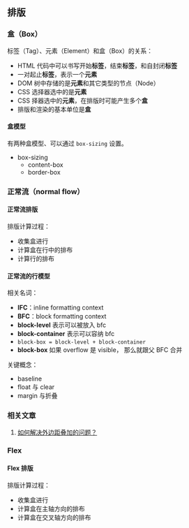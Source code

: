 ## 排版

### 盒（Box）

标签（Tag）、元素（Element）和盒（Box）的关系：

- HTML 代码中可以书写开始**标签**，结束**标签**，和自封闭**标签**
- 一对起止**标签**，表示一个**元素**
- DOM 树中存储的是**元素**和其它类型的节点（Node）
- CSS 选择器选中的是**元素**
- CSS 择器选中的**元素**，在排版时可能产生多个**盒**
- 排版和渲染的基本单位是**盒**

#### 盒模型

有两种盒模型、可以通过 `box-sizing` 设置。

- box-sizing
  - content-box
  - border-box

### 正常流（normal flow）

#### 正常流排版

排版计算过程：

- 收集盒进行
- 计算盒在行中的排布
- 计算行的排布

#### 正常流的行模型

相关名词：

- **IFC**：inline formatting context
- **BFC**：block formatting context
- **block-level** 表示可以被放入 bfc
- **block-container** 表示可以容纳 bfc
- `block-box = block-level + block-container`
- **block-box** 如果 overflow 是 visible， 那么就跟父 BFC 合并

关键概念：

- baseline
- float 与 clear
- margin 与折叠

### 相关文章

1.  [如何解决外边距叠加的问题？](https://www.zhihu.com/question/19823139)

### Flex

#### Flex 排版

排版计算过程：

- 收集盒进行
- 计算盒在主轴方向的排布
- 计算盒在交叉轴方向的排布
